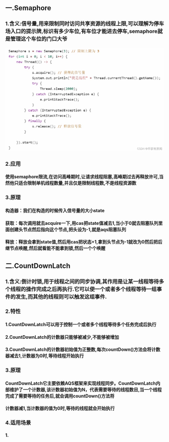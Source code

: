## 一.Semaphore 
### 1.含义:信号量,用来限制同时访问共享资源的线程上限,可以理解为停车场入口的提示牌,标识有多少车位,有车位才能进去停车,semaphore就是管理这个车位的门口大爷
![附图2](https://github.com/yaokai26/Images/blob/master/16.png)

### 2.应用
#### 使用semaphore限流,在访问高峰期时,让请求线程阻塞,高峰期过去再释放许可,当然他只适合限制单机线程数量,并且仅是限制线程数,不是线程资源数

### 3.原理
#### 构造器：我们在构造的时候传入信号量的大小state
#### 获取：每次调用就去acquire一下,用cas把state值减去1,当小于0就去阻塞队列里面创建头节点然后指向这个节点,把头设为-1,就是aqs阻塞队列
#### 释放：释放会拿到state值,然后用cas把状态+1,拿到头节点为-1就改为0然后把后继节点唤醒,然后就看能不能拿到锁,然后一个个唤醒

## 二.CountDownLatch
### 1.含义:倒计时锁,用于线程之间的同步协调,其作用是让某一线程等待多个线程的操作完成之后再执行.它可以使一个或者多个线程等待一组事件的发生,而其他的线程则可以触发这组事件.

### 2.特性
#### 1.CountDownLatch可以用于控制一个或者多个线程等待多个任务完成后执行
#### 2.CountDownLatch的计数器只能够被减少,不能够被增加
#### 3.CountDownLatch的计数器初始值为正整数,每次countDown()方法会将计数器减去1,计数器为0时,等待线程开始执行

### 3.原理
#### CountDownLatch它主要依赖AQS框架来实现线程同步。CountDownLatch内部维护了一个计数器,该计数器初始值为N，代表需要等待的线程数目,当一个线程完成了需要等待的任务后,就会调用countDown()方法将
#### 计数器减1,当计数器的值为0时,等待的线程就会开始执行

### 4.适用场景
#### 1.
